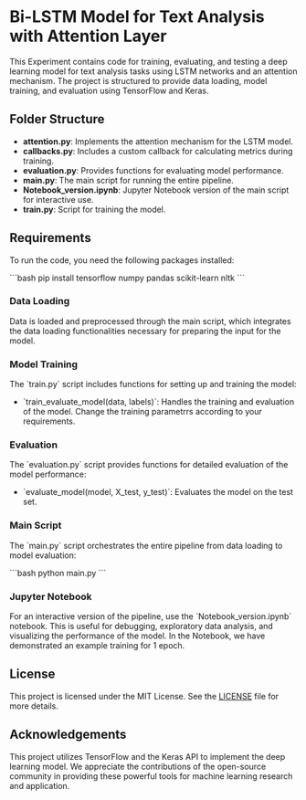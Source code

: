 
# Bi-LSTM Model for Text Analysis with Attention Layer

This Experiment contains code for training, evaluating, and testing a deep learning model for text analysis tasks using LSTM networks and an attention mechanism. The project is structured to provide data loading, model training, and evaluation using TensorFlow and Keras.

## Folder Structure

- **attention.py**: Implements the attention mechanism for the LSTM model.
- **callbacks.py**: Includes a custom callback for calculating metrics during training.
- **evaluation.py**: Provides functions for evaluating model performance.
- **main.py**: The main script for running the entire pipeline.
- **Notebook_version.ipynb**: Jupyter Notebook version of the main script for interactive use.
- **train.py**: Script for training the model.

## Requirements

To run the code, you need the following packages installed:

\`\`\`bash
pip install tensorflow numpy pandas scikit-learn nltk
\`\`\`

### Data Loading

Data is loaded and preprocessed through the main script, which integrates the data loading functionalities necessary for preparing the input for the model.

### Model Training

The \`train.py\` script includes functions for setting up and training the model:

- \`train_evaluate_model(data, labels)\`: Handles the training and evaluation of the model. Change the training parametrrs according to your requirements.

### Evaluation

The \`evaluation.py\` script provides functions for detailed evaluation of the model performance:

- \`evaluate_model(model, X_test, y_test)\`: Evaluates the model on the test set.

### Main Script

The \`main.py\` script orchestrates the entire pipeline from data loading to model evaluation:

\`\`\`bash
python main.py
\`\`\`

### Jupyter Notebook

For an interactive version of the pipeline, use the \`Notebook_version.ipynb\` notebook. This is useful for debugging, exploratory data analysis, and visualizing the performance of the model. In the Notebook, we have demonstrated an example training for 1 epoch. 

## License

This project is licensed under the MIT License. See the [LICENSE](LICENSE) file for more details.

## Acknowledgements

This project utilizes TensorFlow and the Keras API to implement the deep learning model. We appreciate the contributions of the open-source community in providing these powerful tools for machine learning research and application.
